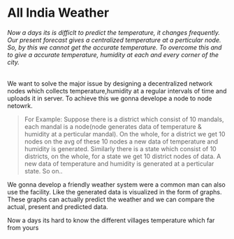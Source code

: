 # All India Weather

###### Now a days its is difficlt to predict the temperature, it changes frequently. Our present forecast gives a centralized temperature at a perticular node. So, by this we cannot get the accurate temperature. To overcome this and to give a accurate temperature, humidity at each and every corner of the city. 

We want to solve the major issue by designing a decentralized network nodes which collects temperature,humidity at a regular intervals of time and uploads it in server. To achieve this we gonna develope a node to node netowrk.
> For Example: Suppose there is a district which consist of 10 mandals, each mandal is a node(node generates data of temperature & humidity at a perticular mandal). On the whole, for a district we get 10 nodes on the avg of these 10 nodes a new data of temperature and humidity is generated. Similarly there is a state which consist of 10 districts, on the whole, for a state we get 10 district nodes of data. A new data of temperature and humidity is generated at a perticular state. So on..

We gonna develop a friendly weather system were a common man can also use the facility. Like the generated data is visualized in the form of graphs. These graphs can actually predict the weather and we can compare the actual, present and predicted data.

Now a days its hard to know the different villages temperature which far from yours
